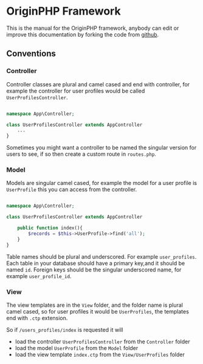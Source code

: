 # OriginPHP Framework

This is the manual for the OriginPHP framework, anybody can edit or improve this documentation by forking the code from [github](https://github.com/originphp/framework).

## Conventions

### Controller

Controller classes are plural and camel cased and end with controller, for example the controller for user profiles would be called `UserProfilesController`. 

````php

namespace App\Controller;

class UserProfilesController extends AppController
    ...
}

````

Sometimes you might want a controller to be named the singular version for users to see, if so then create a custom route in `routes.php`.

### Model

Models are singular camel cased, for example the model for a user profile is `UserProfile` this you can access from the controller.

````php

namespace App\Controller;

class UserProfilesController extends AppController

    public function index(){
        $records = $this->UserProfile->find('all');
    }
}

````
Table names should be plural and underscored. For example `user_profiles`. 
Each table in your database should have a primary key,and it should be named `id`. Foreign keys should be the singular underscored name, for example `user_profile_id`.

### View

The view templates are in the `View` folder, and the folder name is plural camel cased, so for user profiles it would be `UserProfiles`, the templates
end with `.ctp` extension.

So if `/users_profiles/index` is requested it will 

- load the controller `UserProfilesController` from the `Controller` folder
- load the model `UserProfile` from the `Model` folder
- load the view template `index.ctp` from the `View/UserProfiles` folder